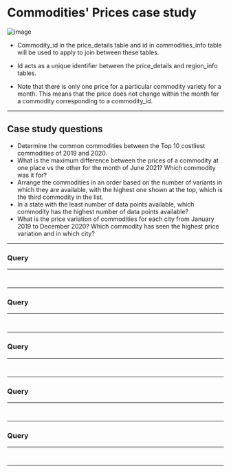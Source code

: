 # Commodities' Prices case study

![image](https://user-images.githubusercontent.com/77529445/171987459-80e06e4b-135a-4666-87d9-28a9510d8318.png)

- Commodity_id in the price_details table and id in commodities_info table will be used to apply to join between these tables. 

- Id acts as a unique identifier between the price_details and region_info tables. 

- Note that there is only one price for a particular commodity variety for a month. This means that the price does not change within the month for a commodity corresponding to a commodity_id.
***

## Case study questions
- Determine the common commodities between the Top 10 costliest commodities of 2019 and 2020.
- What is the maximum difference between the prices of a commodity at one place vs the other for the month of June 2021? Which commodity was it for?
- Arrange the commodities in an order based on the number of variants in which they are available, with the highest one shown at the top, which is the third commodity in the list.
- In a state with the least number of data points available, which commodity has the highest number of data points available?
- What is the price variation of commodities for each city from January 2019 to December 2020? Which commodity has seen the highest price variation and in which city?

***

### Query 
****

```sql

```



```sql

```

***

### Query 
****

```sql

```



```sql

```

***

### Query 
****

```sql

```



```sql

```

***

### Query 
****

```sql

```



```sql

```

***

### Query 
****

```sql

```



```sql

```

***

